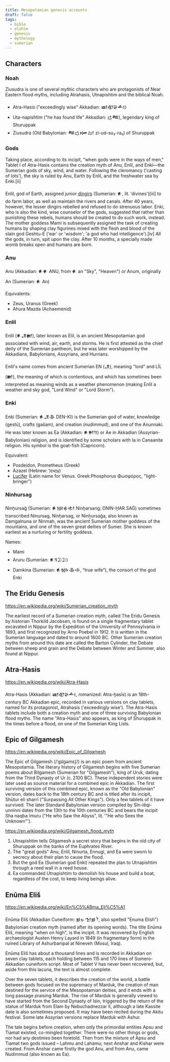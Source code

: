 ```yaml
---
title: Mesopotamian genesis accounts
draft: false
tags:
  - bible
  - elohim
  - genesis
  - mythology
  - sumerian
---
```


## Characters

### Noah

Ziusudra is one of several mythic characters who are protagonists of Near Eastern flood myths, including Atrahasis, Utnapishtim and the biblical Noah.

- Atra-Hasis ("exceedingly wise" Akkadian: 𒀜𒊏𒄩𒋀)
- Uta-napishtim ("he has found life" Akkadian: 𒌓𒍣), legendary king of Shuruppak
- Ziusudra (Old Babylonian: 𒍣𒌓𒋤𒁺 zi-ud-su₃-ra₂) of Shuruppak

### Gods

Taking place, according to its incipit, “when gods were in the ways of men," Tablet I of Atra-Hasis contains the creation myth of Anu, Enlil, and Enki—the Sumerian gods of sky, wind, and water. Following the cleromancy ('casting of lots'), the sky is ruled by Anu, Earth by Enlil, and the freshwater sea by Enki.[ii]

Enlil, god of Earth, assigned junior [dingirs](Dingir) (Sumerian: 𒀭, lit. 'divines')[iii] to do farm labor, as well as maintain the rivers and canals. After 40 years, however, the lesser dingirs rebelled and refused to do strenuous labor. Enki, who is also the kind, wise counselor of the gods, suggested that rather than punishing these rebels, humans should be created to do such work, instead. The mother goddess Mami is subsequently assigned the task of creating humans by shaping clay figurines mixed with the flesh and blood of the slain god Geshtu-E ('ear' or 'wisdom'; 'a god who had intelligence').[iv] All the gods, in turn, spit upon the clay. After 10 months, a specially made womb breaks open and humans are born.

### Anu

Anu (Akkadian: 𒀭𒀭 ANU, from 𒀭 an "Sky", "Heaven") or Anum, originally An (Sumerian: 𒀭 An)

Equivalents:

- Zeus, Uranus (Greek)
- Ahura Mazda (Achaemenid)

### Enlil

Enlil (𒀭𒂗𒆤), later known as Elil, is an ancient Mesopotamian god associated with wind, air, earth, and storms. He is first attested as the chief deity of the Sumerian pantheon, but he was later worshipped by the Akkadians, Babylonians, Assyrians, and Hurrians.

Enlil's name comes from ancient Sumerian EN (𒂗), meaning "lord" and LÍL (𒆤), the meaning of which is contentious, and which has sometimes been interpreted as meaning winds as a weather phenomenon (making Enlil a weather and sky god, "Lord Wind" or "Lord Storm").

### Enki

Enki (Sumerian: 𒀭𒂗𒆠 DEN-KI) is the Sumerian god of water, knowledge (gestú), crafts (gašam), and creation (nudimmud), and one of the Anunnaki. He was later known as Ea (Akkadian: 𒀭𒂍𒀀) or Ae in Akkadian (Assyrian-Babylonian) religion, and is identified by some scholars with Ia in Canaanite religion. His symbol is the goat-fish (Capricorn).

Equivalent:

- Posdeidon, Prometheus (Greek)
- Azazel (Hebrew: עֲזָאזֵל)
- [Lucifer](Wheel-of-Heaven/Lucifer) (Latin name for Venus. Greek:Phosphorus Φωσφόρος, "light-bringer")

### Ninhursag

Ninḫursaĝ (Sumerian: 𒀭𒎏𒄯𒊕 Ninḫarsang; DNIN-ḪAR.SAG̃) sometimes transcribed Ninursag, Ninḫarsag, or Ninḫursaĝa, also known as Damgalnuna or Ninmah, was the ancient Sumerian mother goddess of the mountains, and one of the seven great deities of Sumer. She is known earliest as a nurturing or fertility goddess.

Names:

- Mami
- Aruru (Sumerian: 𒀭𒀀𒊒𒊒)
- Damkina (Sumerian: 𒀭𒁮𒆠𒈾, “true wife”), the consort of the god Enki

## The Eridu Genesis

https://en.wikipedia.org/wiki/Sumerian_creation_myth

The earliest record of a Sumerian creation myth, called The Eridu Genesis by historian Thorkild Jacobsen, is found on a single fragmentary tablet excavated in Nippur by the Expedition of the University of Pennsylvania in 1893, and first recognized by Arno Poebel in 1912. It is written in the Sumerian language and dated to around 1600 BC. Other Sumerian creation myths from around this date are called the Barton Cylinder, the Debate between sheep and grain and the Debate between Winter and Summer, also found at Nippur.

## Atra-Hasis

https://en.wikipedia.org/wiki/Atra-Hasis

Atra-Hasis (Akkadian: 𒀜𒊏𒄩𒋀, romanized: Atra-ḫasīs) is an 18th-century BC Akkadian epic, recorded in various versions on clay tablets, named for its protagonist, Atrahasis ('exceedingly wise'). The Atra-Hasis tablets include both a creation myth and one of three surviving Babylonian flood myths. The name "Atra-Hasis" also appears, as king of Shuruppak in the times before a flood, on one of the Sumerian King Lists.

## Epic of Gilgamesh

https://en.wikipedia.org/wiki/Epic_of_Gilgamesh

The Epic of Gilgamesh (/ˈɡɪlɡəmɛʃ/) is an epic poem from ancient Mesopotamia. The literary history of Gilgamesh begins with five Sumerian poems about Bilgamesh (Sumerian for "Gilgamesh"), king of Uruk, dating from the Third Dynasty of Ur (c. 2100 BC). These independent stories were later used as source material for a combined epic in Akkadian. The first surviving version of this combined epic, known as the "Old Babylonian" version, dates back to the 18th century BC and is titled after its incipit, Shūtur eli sharrī ("Surpassing All Other Kings"). Only a few tablets of it have survived. The later Standard Babylonian version compiled by Sîn-lēqi-unninni dates from the 13th to the 10th centuries BC and bears the incipit Sha naqba īmuru ("He who Saw the Abyss", lit. '"He who Sees the Unknown"').

https://en.wikipedia.org/wiki/Gilgamesh_flood_myth

1. Utnapishtim tells Gilgamesh a secret story that begins in the old city of Shuruppak on the banks of the Euphrates River.
2. The "great gods" Anu, Enlil, Ninurta, Ennugi, and Ea were sworn to secrecy about their plan to cause the flood.
3. But the god Ea (Sumerian god Enki) repeated the plan to Utnapishtim through a reed wall in a reed house.
4. Ea commanded Utnapishtim to demolish his house and build a boat, regardless of the cost, to keep living beings alive.

## Enūma Eliš

https://en.wikipedia.org/wiki/En%C5%ABma_Eli%C5%A1

Enūma Eliš (Akkadian Cuneiform: 𒂊𒉡𒈠𒂊𒇺, also spelled "Enuma Elish") Babylonian creation myth (named after its opening words). The title Enūma Eliš, meaning "when on high", is the incipit. It was recovered by English archaeologist Austen Henry Layard in 1849 (in fragmentary form) in the ruined Library of Ashurbanipal at Nineveh (Mosul, Iraq). 

Enūma Eliš has about a thousand lines and is recorded in Akkadian on seven clay tablets, each holding between 115 and 170 lines of Sumero-Akkadian cuneiform script. Most of Tablet V has never been recovered, but, aside from this lacuna, the text is almost complete.

Over the seven tablets, it describes the creation of the world, a battle between gods focused on the supremacy of Marduk, the creation of man destined for the service of the Mesopotamian deities, and it ends with a long passage praising Marduk. The rise of Marduk is generally viewed to have started from the Second Dynasty of Isin, triggered by the return of the statue of Marduk from Elam by Nebuchadnezzar II, although a late Kassite date is also sometimes proposed. It may have been recited during the Akitu festival. Some late Assyrian versions replace Marduk with Ashur.

The tale begins before creation, when only the primordial entities Apsu and Tiamat existed, co-mingled together. There were no other things or gods, nor had any destinies been foretold. Then from the mixture of Apsu and Tiamat two gods issued – Lahmu and Lahamu; next Anshar and Kishar were created. From Anshar came firstly the god Anu, and from Anu, came Nudimmud (also known as Ea).

